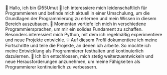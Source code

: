 👋 Hallo, ich bin @55Umut
👀 Ich interessiere mich leidenschaftlich für Programmieren und befinde mich aktuell in einer Umschulung, um die Grundlagen der Programmierung zu erlernen und mein Wissen in diesem Bereich auszubauen.
🌱 Momentan vertiefe ich mich in verschiedene Programmiersprachen, um mir ein solides Fundament zu schaffen. Besonders interessiert mich Python, mit dem ich regelmäßig experimentiere und neue Projekte entwickle.
💡 Auf diesem Profil dokumentiere ich meine Fortschritte und teile die Projekte, an denen ich arbeite. So möchte ich meine Entwicklung als Programmierer festhalten und kontinuierlich dazulernen.
🚀 Ich bin entschlossen, mich stetig weiterzuentwickeln und neue Herausforderungen anzunehmen, um meine Fähigkeiten als Programmierer kontinuierlich zu verbessern.
